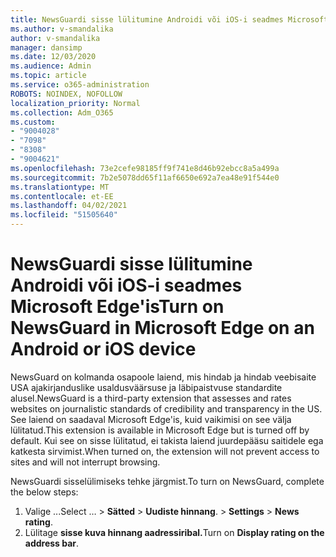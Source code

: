 ```yaml
---
title: NewsGuardi sisse lülitumine Androidi või iOS-i seadmes Microsoft Edge'is
ms.author: v-smandalika
author: v-smandalika
manager: dansimp
ms.date: 12/03/2020
ms.audience: Admin
ms.topic: article
ms.service: o365-administration
ROBOTS: NOINDEX, NOFOLLOW
localization_priority: Normal
ms.collection: Adm_O365
ms.custom:
- "9004028"
- "7098"
- "8308"
- "9004621"
ms.openlocfilehash: 73e2cefe98185ff9f741e8d46b92ebcc8a5a499a
ms.sourcegitcommit: 7b2e5078dd65f11af6650e692a7ea48e91f544e0
ms.translationtype: MT
ms.contentlocale: et-EE
ms.lasthandoff: 04/02/2021
ms.locfileid: "51505640"
---
```

# <a name="turn-on-newsguard-in-microsoft-edge-on-an-android-or-ios-device"></a><span data-ttu-id="73611-102">NewsGuardi sisse lülitumine Androidi või iOS-i seadmes Microsoft Edge'is</span><span class="sxs-lookup"><span data-stu-id="73611-102">Turn on NewsGuard in Microsoft Edge on an Android or iOS device</span></span>

<span data-ttu-id="73611-103">NewsGuard on kolmanda osapoole laiend, mis hindab ja hindab veebisaite USA ajakirjanduslike usaldusväärsuse ja läbipaistvuse standardite alusel.</span><span class="sxs-lookup"><span data-stu-id="73611-103">NewsGuard is a third-party extension that assesses and rates websites on journalistic standards of credibility and transparency in the US.</span></span> <span data-ttu-id="73611-104">See laiend on saadaval Microsoft Edge'is, kuid vaikimisi on see välja lülitatud.</span><span class="sxs-lookup"><span data-stu-id="73611-104">This extension is available in Microsoft Edge but is turned off by default.</span></span> <span data-ttu-id="73611-105">Kui see on sisse lülitatud, ei takista laiend juurdepääsu saitidele ega katkesta sirvimist.</span><span class="sxs-lookup"><span data-stu-id="73611-105">When turned on, the extension will not prevent access to sites and will not interrupt browsing.</span></span>

<span data-ttu-id="73611-106">NewsGuardi sisselülimiseks tehke järgmist.</span><span class="sxs-lookup"><span data-stu-id="73611-106">To turn on NewsGuard, complete the below steps:</span></span>
1. <span data-ttu-id="73611-107">Valige ...</span><span class="sxs-lookup"><span data-stu-id="73611-107">Select …</span></span><span data-ttu-id="73611-108"> > **Sätted**  >  **Uudiste hinnang**.</span><span class="sxs-lookup"><span data-stu-id="73611-108"> > **Settings** > **News rating**.</span></span>
2. <span data-ttu-id="73611-109">Lülitage **sisse kuva hinnang aadressiribal.**</span><span class="sxs-lookup"><span data-stu-id="73611-109">Turn on **Display rating on the address bar**.</span></span>
